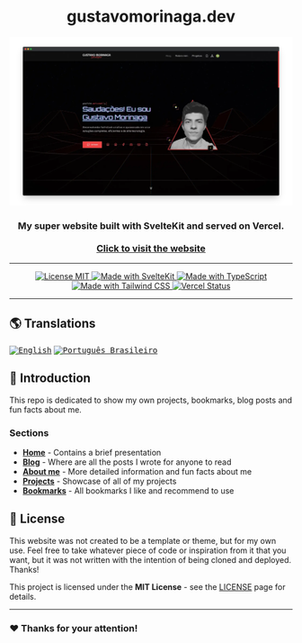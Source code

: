 <!-- markdownlint-disable MD014 -->
<!-- markdownlint-disable MD026 -->
<!-- markdownlint-disable MD033 -->
<!-- markdownlint-disable MD041 -->

<h1 align="center">
  gustavomorinaga.dev
</h1>

<!-- Banner Section -->
<p align="center">
  <a href="https://gustavomorinaga.dev">
    <img src="./src/lib/images/webps/mockup-portfolio.webp" alt="Portfolio preview" width="512px" />
  </a>
</p>
<h3 align="center">
  My super website built with SvelteKit and served on Vercel.
  <br>
  <br>
  <a href="https://gustavomorinaga.dev">
    Click to visit the website
  </a>
</h3>

---

<!-- Badges Section -->
<p align="center">
  <a href="./LICENSE" title="Show the MIT License">
    <img src="https://img.shields.io/badge/License-MIT-blue.svg?style=for-the-badge" alt="License MIT">
  </a>
  <a href="https://kit.svelte.dev" title="Open SvelteKit Website">
    <img src="https://img.shields.io/badge/SvelteKit-4A4A55?style=for-the-badge&logo=svelte&logoColor=FF3E00" alt="Made with SvelteKit" />
  </a>
  <a href="https://www.typescriptlang.org/docs" title="Open TypeScript Website">
    <img src="https://img.shields.io/badge/TypeScript-007ACC?style=for-the-badge&logo=typescript&logoColor=white" alt="Made with TypeScript" />
  </a>
  <a href="https://tailwindcss.com" title="Open Tailwind CSS Website">
    <img src="https://img.shields.io/badge/Tailwind_CSS-38B2AC?style=for-the-badge&logo=tailwind-css&logoColor=white" alt="Made with Tailwind CSS" />
  </a>
  <a href="https://vercel.com" title="Open Vercel Website">
    <img src="https://img.shields.io/github/deployments/gustavomorinaga/portfolio/Production?style=for-the-badge&label=vercel&logo=vercel" alt="Vercel Status">
  </a>
</p>

---

<!-- Translations Section -->

## 🌎 Translations

<kbd>[<img title="English" alt="English" src="https://flagicons.lipis.dev/flags/4x3/us.svg" width="22">](./static/docs/translations/README.en-US.md)</kbd>
<kbd>[<img title="Português Brasileiro" alt="Português Brasileiro" src="https://flagicons.lipis.dev/flags/4x3/br.svg" width="22">](./static/docs/translations/README.pt-BR.md)</kbd>

<!-- Introduction Section -->

## 📖 Introduction

This repo is dedicated to show my own projects, bookmarks, blog posts and fun facts about me.

### Sections

- [**Home**](https://gustavomorinaga.dev/) - Contains a brief presentation
- [**Blog**](https://gustavomorinaga.dev/blog/) - Where are all the posts I wrote for anyone to read
- [**About me**](https://gustavomorinaga.dev/about/) - More detailed information and fun facts about me
- [**Projects**](https://gustavomorinaga.dev/projects/) - Showcase of all of my projects
- [**Bookmarks**](https://gustavomorinaga.dev/bookmarks/) - All bookmarks I like and recommend to use

<!-- License Section -->

## 📜 License

This website was not created to be a template or theme, but for my own use. Feel free to take whatever piece of code or inspiration from it that you want, but it was not written with the intention of being cloned and deployed. Thanks!

This project is licensed under the **MIT License** - see the [LICENSE](LICENSE) page for details.

<!-- Acknowledgment Section -->

---

### ❤️ Thanks for your attention!
